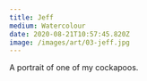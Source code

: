 ```yaml
---
title: Jeff
medium: Watercolour
date: 2020-08-21T10:57:45.820Z
image: /images/art/03-jeff.jpg
---
```

A portrait of one of my cockapoos.
